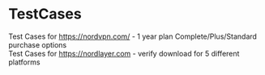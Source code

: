 # TestCases
Test Cases for https://nordvpn.com/ - 1 year plan Complete/Plus/Standard purchase options
<br> Test Cases for https://nordlayer.com - verify download for 5 different platforms
